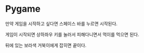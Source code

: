 # Pygame

만약 게임을 시작하고 싶다면 스페이스 바를 누르면 시작된다.

게임이 시작되면 상하좌우 키를 눌러서 피해다니면서 먹이를 먹으면 된다.

뒤에 있는 보라색 거북이에게 잡히면 끝이다.
